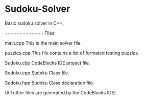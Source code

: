 Sudoku-Solver
=============

Basic sudoku solver in C++.

=============
Files:

main.cpp
This is the main solver file.

puzzles.cpp
This file contains a list of formated testing puzzles.

Sudoku.cbp
CodeBlocks IDE project file.

Sudoku.cpp
Sudoku Class file. 

Sudoku.hpp
Sudoku Class declaration file. 

(All other files are generated by the CodeBlocks IDE)